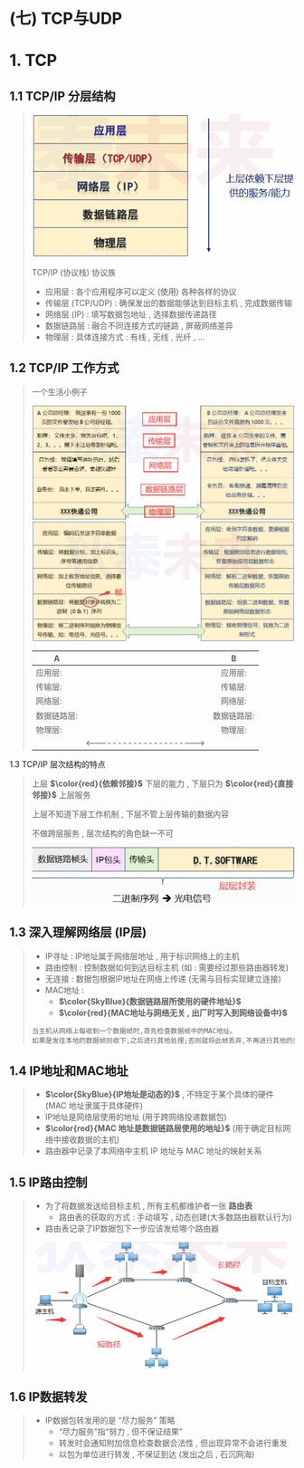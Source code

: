 # (七) TCP与UDP

# 1. TCP

## 1.1 TCP/IP 分层结构

><img src="./assets/image-20230814163712538.png" alt="image-20230814163712538" />
>
>TCP/IP (协议栈) 协议族
>
>- 应用层 : 各个应用程序可以定义 (使用) 各种各样的协议
>- 传输层 (TCP/UDP) : 确保发出的数据能够达到目标主机 , 完成数据传输
>- 网络层 (IP) : 填写数据包地址 , 选择数据传递路径
>- 数据链路层 : 融合不同连接方式的链路 , 屏蔽网络差异
>- 物理层 : 具体连接方式 : 有线 , 无线 , 光纤 , ...

## 1.2 TCP/IP 工作方式

>一个生活小例子
>
><img src="./assets/image-20230814165327945.png" alt="image-20230814165327945" />
>
><img src="./assets/image-20230814165728291.png" alt="image-20230814165728291" />
>
>| A           |                         |      B      |
>| ----------- | :---------------------: | :---------: |
>| 应用层:     |                         |   应用层:   |
>| 传输层:     |                         |   传输层:   |
>| 网络层:     |                         |   网络层:   |
>| 数据链路层: |                         | 数据链路层: |
>| 物理层:     |                         |   物理层:   |
>|             | <---------------------> |             |

1.3 TCP/IP 层次结构的特点

>上层 **$\color{red}{依赖邻接}$** 下层的能力 , 下层只为 **$\color{red}{直接邻接}$** 上层服务
>
>上层不知道下层工作机制 , 下层不管上层传输的数据内容
>
>不做跨层服务 , 层次结构的角色缺一不可
>
><img src="./assets/image-20230814170909872.png" alt="image-20230814170909872" />

## 1.3 深入理解网络层 (IP层)

>- IP寻址 : IP地址属于网络层地址 , 用于标识网络上的主机
>- 路由控制 : 控制数据如何到达目标主机 (如 : 需要经过那些路由器转发)
>- 无连接 : 数据包根据IP地址在网络上传递 (无需与目标实现建立连接)
>- MAC地址 :
>   - **$\color{SkyBlue}{数据链路层所使用的硬件地址}$**
>   - **$\color{red}{MAC地址与网络无关 , 出厂时写入到网络设备中}$**
>
>```tex
>当主机从网络上每收到一个数据帧时,首先检查数据帧中的MAC地址。
>如果是发往本地的数据帧则收下,之后进行其他处理;否则就将此帧丢弃,不再进行其他的处理
>```
>

## 1.4 IP地址和MAC地址

>- **$\color{SkyBlue}{IP地址是动态的}$** , 不特定于某个具体的硬件 (MAC 地址隶属于具体硬件)
>- IP地址是网络层使用的地址 (用于跨网络投递数据包)
>- **$\color{red}{MAC 地址是数据链路层使用的地址}$** (用于确定目标网络中接收数据的主机)
>- 路由器中记录了本网络中主机 IP 地址与 MAC 地址的映射关系

## 1.5 IP路由控制

>- 为了将数据发送给目标主机 , 所有主机都维护者一张 **路由表** 
>   - 路由表的获取的方式 : 手动填写 , 动态创建(大多数路由器默认行为)
>- 路由表记录了IP数据包下一步应该发给哪个路由器
>
><img src="./assets/image-20230814175324529.png" alt="image-20230814175324529" />

## 1.6 IP数据转发

>- IP数据包转发用的是 “尽力服务” 策略
>   - “尽力服务”指“努力 , 但不保证结果”
>   - 转发时会通知附加信息检查数据合法性 , 但出现异常不会进行重发
>   - 以包为单位进行转发 , 不保证到达 (发出之后 , 石沉网海)
